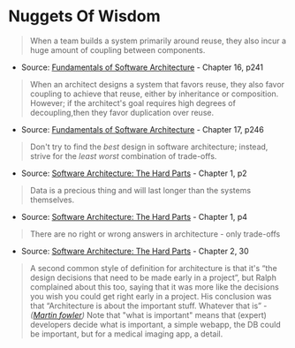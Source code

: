 # Nuggets Of Wisdom

> When a team builds a system primarily around reuse, they also incur a huge amount of coupling between components.
* Source: [Fundamentals of Software Architecture](https://fundamentalsofsoftwarearchitecture.com/) - Chapter 16, p241

> When an architect designs a system that favors reuse, they also favor coupling to achieve that reuse, either by inheritance or composition.
> However; if the architect's goal requires high degrees of decoupling,then they favor duplication over reuse.
* Source: [Fundamentals of Software Architecture](https://fundamentalsofsoftwarearchitecture.com/) - Chapter 17, p246

> Don't try to find the *best* design in software architecture; instead, strive for the *least worst* combination of trade-offs.
* Source: [Software Architecture: The Hard Parts](https://architecturethehardparts.com/) - Chapter 1, p2

> Data is a precious thing and will last longer than the systems themselves.
* Source: [Software Architecture: The Hard Parts](https://architecturethehardparts.com/) - Chapter 1, p4

> There are no right or wrong answers in architecture - only trade-offs
* Source: [Software Architecture: The Hard Parts](https://architecturethehardparts.com/) - Chapter 2, 30

> A second common style of definition for architecture is that it's “the design decisions that need to be made early in a project”, but Ralph complained about this too, saying that it was more like the decisions you wish you could get right early in a project. His conclusion was that “Architecture is about the important stuff. Whatever that is” - *([Martin fowler](https://martinfowler.com/architecture/))*
> Note that "what is important" means that (expert) developers decide what is important, a simple webapp, the DB could be important, but for a medical imaging app, a detail.


